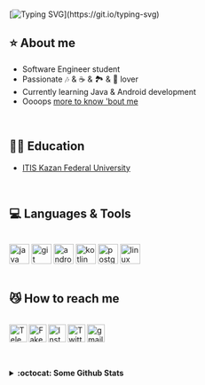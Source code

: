 ###  

[![Typing SVG](https://readme-typing-svg.herokuapp.com?color=%231AC1F7&size=22&vCenter=true&lines=Hi+there%2C+I'm+Tiapkina+Regina!;a+little+girl+with+big+dreams;never+stop+learning.....;never+stop+dreaming.....)](https://git.io/typing-svg) 

##  ⭐  About me
  - Software Engineer student
  - Passionate 🎶 & ☕ & 🏞️ & 🚶 lover
  - Currently learning Java & Android development
  - Oooops <a href="https://www.youtube.com/watch?v=dQw4w9WgXcQ" target="_blank">more to know 'bout me</a>
  
<br>

##  👩‍🎓  Education
   - <a href="https://kpfu.ru/itis/" target="_blank">ITIS Kazan Federal University</a>
<br>
   
##  💻  Languages & Tools 
<br>
  <a href="https://www.java.com/" target="_blank"> <img src="https://user-images.githubusercontent.com/68668504/138495452-e01d5afa-1ab4-4a1e-996d-fed498b41f74.png" alt="java" width="36" height="36"/></a>
  <a href="https://git-scm.com/" target="_blank"> <img src="https://user-images.githubusercontent.com/68668504/138495504-ab239a3a-663c-47b6-a068-bdb4e9cde7df.png" alt="git" width="36" height="36"/></a> 
  <a href="https://developer.android.com/" target="_blank"> <img src="https://user-images.githubusercontent.com/68668504/138495306-85509155-d879-4833-a42c-0adca4303fa5.png" alt="android" width="36" height="36"/></a>
  <a href="https://kotlinlang.org/" target="_blank"> <img src="https://user-images.githubusercontent.com/68668504/138495244-e0ca199f-7e94-41b9-8a35-a69b6e253259.png" alt="kotlin" width="36" height="36"/></a>
  <a href="https://www.postgresql.org" target="_blank"> <img src="https://user-images.githubusercontent.com/68668504/138495411-cf2a615c-5e2c-44fc-873e-5ca69be5f769.png" alt="postgresql" width="36" height="36"/></a>
  <a href="https://www.linux.org/" target="_blank"> <img src="https://user-images.githubusercontent.com/68668504/138495384-4231439d-9fb7-4f05-bc8f-789e68806706.png" alt="linux" width="36" height="36"/> </a>
<br><br>
  
##  😼  How to reach me
<br>  
<a href="https://t.me/renett_t" target="_blank"> <img align="left" alt="Telegram" width="32px" height="32px" src="https://user-images.githubusercontent.com/68668504/138497730-b26bca28-3bee-4a5a-9136-544085db17fe.png"/></a>
<a href="https://thequietplaceproject.xyz/thequietplace" target="_blank"> <img align="left" alt="Fake Linkedin" width="32px" height="32px" src="https://user-images.githubusercontent.com/68668504/138497705-05898a8f-df50-4140-8a66-5145073ae846.png"/></a>
<a href="https://instagram.com/renett_t" target="_blank"> <img align="left" alt="Instagram" width="32px" height="32px" src="https://user-images.githubusercontent.com/68668504/138495203-2449d4b3-93e5-4ade-981d-21748925326c.png"/></a>
<a href="https://twitter.com/renett_t" target="_blank"> <img align="left" alt="Twitter" width="32px" height="32px" src="https://user-images.githubusercontent.com/68668504/138495065-27f4584f-ebf4-4247-bbb7-daa4433dbebf.png"/></a>
<a href="mailto:rtapkina@gmail.com" target="_blank"> <img align="left" alt="gmail" width="32px" height="32px" src="https://user-images.githubusercontent.com/68668504/138495097-1b0d432d-4977-404d-a2f3-5b1b1b397d01.png"/></a>
<br>

<br><br>
<details>
  <summary>
    <b> :octocat: Some Github Stats </b>
  </summary>
  <br>
  
![.](https://komarev.com/ghpvc/?username=renett-t&color=CDB4DB&style=flat&label=VISITOR+COUNT)

[![Anurag's GitHub stats](https://github-readme-stats.vercel.app/api?username=renett-t&count_private=true&show_icons=true&theme=tokyonight)](https://github.com/anuraghazra/github-readme-stats)

[![Top Langs](https://github-readme-stats.vercel.app/api/top-langs/?username=renett-t&layout=compact&count_private=true&show_icons=true&theme=tokyonight)](https://github.com/anuraghazra/github-readme-stats)

</details>


